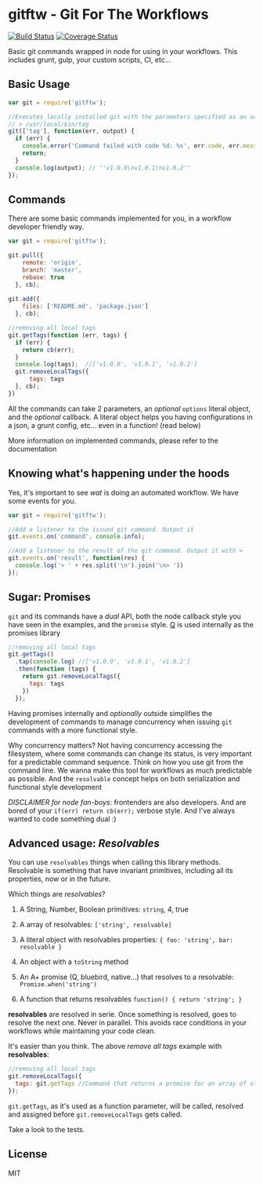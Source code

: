 # gitftw - Git For The Workflows

[![Build Status](https://travis-ci.org/jmendiara/gitftw.svg)](https://travis-ci.org/jmendiara/gitftw)
[![Coverage Status](https://img.shields.io/coveralls/jmendiara/gitftw.svg)](https://coveralls.io/r/jmendiara/gitftw)

Basic git commands wrapped in node for using in your workflows. This includes grunt, gulp,
your custom scripts, CI, etc...

## Basic Usage
```js
var git = require('gitftw');

//Executes locally installed git with the parameters specified as an array
// > /usr/local/bin/tag 
git(['tag'], function(err, output) {
  if (err) {
    console.error('Command failed with code %d: %s', err.code, err.message);
    return;
  }
  console.log(output); // "'v1.0.0\nv1.0.1\nv1.0.2'" 
});
```

## Commands

There are some basic commands implemented for you, in a workflow developer friendly way.

```js
var git = require('gitftw');

git.pull({
    remote: 'origin',
    branch: 'master',
    rebase: true
  }, cb);
  
git.add({
    files: ['README.md', 'package.json']
  }, cb);

//removing all local tags
git.getTags(function (err, tags) {
  if (err) {
    return cb(err);
  }
  console.log(tags);  //['v1.0.0', 'v1.0.1', 'v1.0.2']
  git.removeLocalTags({
      tags: tags
  }, cb);
})
```

All the commands can take 2 parameters, an _optional_ `options` literal object, 
and the _optional_ callback. A literal object helps you having configurations 
in a json, a grunt config,  etc... even in a function! (read below)

More information on implemented commands, please refer to the documentation

## Knowing what's happening under the hoods

Yes, it's important to see _wat_ is doing an automated workflow. We have some
events for you.

```js
var git = require('gitftw');

//Add a listener to the issued git command. Output it
git.events.on('command', console.info);

//Add a listener to the result of the git command. Output it with > 
git.events.on('result', function(res) {
  console.log('> ' + res.split('\n').join('\n> '))
});
```
 

## Sugar: Promises
`git` and its commands have a *dual* API, both the node callback style you have seen
in the examples, and the `promise` style. [Q](https://github.com/kriskowal/q) is used internally as the promises library  

```js
//removing all local tags
git.getTags()
  .tap(console.log) //['v1.0.0', 'v1.0.1', 'v1.0.2']
  .then(function (tags) {
    return git.removeLocalTags({
      tags: tags
    })
  });
```
 
Having promises internally and _optionally_ outside simplifies the development of 
commands to manage concurrency when issuing `git` commands with a more functional style.

Why concurrency matters? Not having concurrency accessing 
the filesystem, where some commands can change its status, is very important for
a predictable command sequence. Think on how you use git from the command line.
We wanna make this tool for workflows as much predictable as possible. And the 
`resolvable` concept helps on both serialization and functional style development

_DISCLAIMER for node fan-boys_: frontenders are also developers. And are bored of your `if(err) return cb(err);` 
 verbose style. And I've always wanted to code something dual :) 


## Advanced usage: _Resolvables_
You can use `resolvables` things when calling this library methods.
Resolvable is something that have invariant primitives, including all its properties, 
now or in the future.

Which things are _resolvables_?

1. A String, Number, Boolean primitives: `string`, 4, true

2. A array of resolvables: `['string', resolvable]`

3. A literal object with resolvables properties: `{ foo: 'string', bar: resolvable }`

5. An object with a `toString` method

6. An A+ promise (Q, bluebird, native...) that resolves to a resolvable: `Promise.when('string')`

7. A function that returns resolvables `function() { return 'string'; }`

__resolvables__ are resolved in serie. Once something is resolved, goes to resolve
the next one. Never in parallel. This avoids race conditions
in your workflows while maintaining your code clean. 

It's easier than you think. The above _remove all tags_ example with __resolvables__: 

```js
//removing all local tags
git.removeLocalTags({
  tags: git.getTags //Command that returns a promise for an array of strings
});
```

`git.getTags`, as it's used as a function parameter, will be called, resolved and assigned
 before `git.removeLocalTags` gets called. 

Take a look to the tests.

## License
MIT
